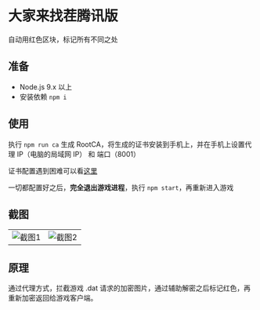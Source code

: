 # 大家来找茬腾讯版

自动用红色区块，标记所有不同之处

## 准备

- Node.js 9.x 以上
- 安装依赖 `npm i`

## 使用

执行 `npm run ca` 生成 RootCA，将生成的证书安装到手机上，并在手机上设置代理 IP（电脑的局域网 IP） 和 端口（8001）

证书配置遇到困难可以看[这里](http://anyproxy.io/cn/#%E8%AF%81%E4%B9%A6%E9%85%8D%E7%BD%AE)

一切都配置好之后，**完全退出游戏进程**，执行 `npm start`，再重新进入游戏

## 截图

<table>
  <tr>
    <td>
      <img src="https://user-images.githubusercontent.com/8413791/35481371-571a8a86-045d-11e8-8130-f235049dfcb1.png" alt="截图1">
    </td>
    <td>
      <img src="https://user-images.githubusercontent.com/8413791/35481552-db9222d0-0460-11e8-8ef4-70e270d2fafd.png" alt="截图2">
    </td>
  </tr>
</table>

## 原理

通过代理方式，拦截游戏 .dat 请求的加密图片，通过辅助解密之后标记红色，再重新加密返回给游戏客户端。
